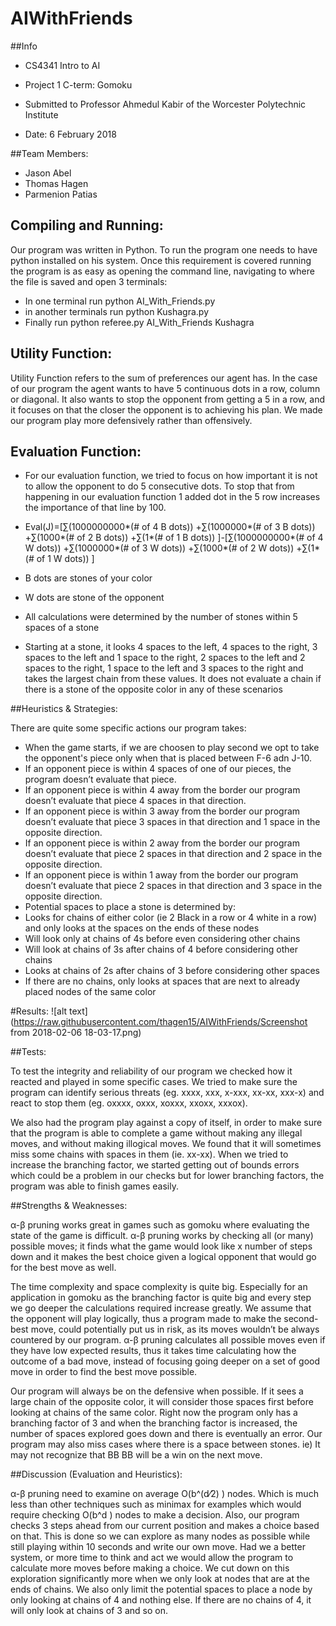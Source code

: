 # AIWithFriends

##Info
- CS4341 Intro to AI
- Project 1 C-term: Gomoku

- Submitted to Professor Ahmedul Kabir
of the
Worcester Polytechnic Institute

- Date: 6 February 2018

##Team Members:
- Jason Abel				
- Thomas Hagen
- Parmenion Patias
 
## Compiling and Running:

Our program was written in Python. To run the program one needs to have python installed on his system. Once this requirement is covered running the program is as easy as opening the command line, navigating to where the file is saved and open 3 terminals:
- In one terminal run python AI_With_Friends.py
- in another terminals run python Kushagra.py
- Finally run python referee.py AI_With_Friends Kushagra

## Utility Function:

Utility Function refers to the sum of preferences our agent has. In the case of our program the agent wants to have 5 continuous dots in a row, column or diagonal. It also wants to stop the opponent from getting a 5 in a row, and it focuses on that the closer the opponent is to achieving his plan. We made our program play more defensively rather than offensively.

## Evaluation Function:

- For our evaluation function, we tried to focus on how important it is not to allow the opponent to do 5 consecutive dots. To stop that from happening in our evaluation function 1 added dot in the 5 row increases the importance of that line by 100.

- Eval(J)=[∑(1000000000*(# of 4 B dots)) +∑(1000000*(# of 3 B dots)) +∑(1000*(# of 2 B dots)) +∑(1*(# of 1 B dots)) ]-[∑(1000000000*(# of 4 W dots)) +∑(1000000*(# of 3 W dots)) +∑(1000*(# of 2 W dots)) +∑(1*(# of 1 W dots)) ]
- B dots are stones of your color
- W dots are stone of the opponent
- All calculations were determined by the number of stones within 5 spaces of a stone
- Starting at a stone, it looks 4 spaces to the left, 4 spaces to the right, 3 spaces to the left and 1 space to the right, 2 spaces to the left and 2 spaces to the right, 1 space to  the left and 3 spaces to the right and takes the largest chain from  these values. It does not evaluate a chain if there is a stone of the opposite color in any of these scenarios

##Heuristics & Strategies:

There are quite some specific actions our program takes:

- When the game starts, if we are choosen to play second we opt to take the opponent's piece only when that is placed between F-6 adn J-10.
- If an opponent piece is within 4 spaces of one of our pieces, the program doesn’t evaluate that piece.
- If an opponent piece is within 4 away from the border our program doesn’t evaluate that piece 4 spaces in that direction.
- If an opponent piece is within 3 away from the border our program doesn’t evaluate that piece 3 spaces in that direction and 1 space in  the opposite direction.
- If an opponent piece is within 2 away from the border our program doesn’t evaluate that piece 2 spaces in that direction and 2 space in  the opposite direction.
- If an opponent piece is within 1 away from the border our program doesn’t evaluate that piece 2 spaces in that direction and 3 space in  the opposite direction.
- Potential spaces to place a stone is determined by:
 - Looks for chains of either color (ie 2 Black in a row or 4 white in a row) and only looks at the spaces on the ends of these nodes
 - Will look only at chains of 4s before even considering other chains
 - Will look at chains of 3s after chains of 4 before considering other chains
 - Looks at chains of 2s after chains of 3 before considering other spaces
 - If there are no chains, only looks at spaces that are next to already placed nodes of the same color

#Results:
![alt text](https://raw.githubusercontent.com/thagen15/AIWithFriends/Screenshot from 2018-02-06 18-03-17.png)

##Tests:

To test the integrity and reliability of our program we checked how it reacted and played in some specific cases. We tried to make sure the program can identify serious threats (eg. xxxx, xxx, x-xxx, xx-xx, xxx-x) and react to stop them (eg. oxxxx, oxxx, xoxxx, xxoxx, xxxox).

We also had the program play against a copy of itself, in order to make sure that the program is able to complete a game without making any illegal moves, and without making illogical moves. We found that it will sometimes miss some chains with spaces in them (ie. xx-xx). When we tried to increase the branching factor, we started getting out of bounds errors which could be a problem in our checks but for lower branching factors, the program was able to finish games easily.

##Strengths & Weaknesses:

α-β pruning works great in games such as gomoku where evaluating the state of the game is difficult. α-β pruning works by checking all (or many) possible moves; it finds what the game would look like x number of steps down and it makes the best choice given a logical opponent that would go for the best move as well.

The time complexity and space complexity is quite big. Especially for an application in gomoku as the branching factor is quite big and every step we go deeper the calculations required increase greatly.
We assume that the opponent will play logically, thus a program made to make the second-best move, could potentially put us in risk, as its moves wouldn’t be always countered by our program.
α-β pruning calculates all possible moves even if they have low expected results, thus it takes time calculating how the outcome of a bad move, instead of focusing going deeper on a set of good move in order to find the best move possible.

Our program will always be on the defensive when possible. If it sees a large chain of the opposite color, it will consider those spaces first before looking at chains of the same color. Right now the program only has a branching factor of 3 and when the branching factor is increased, the number of spaces explored goes down and there is eventually an error. Our program may also miss cases where there is a space between stones. ie) It may not recognize that BB BB will be a win on the next move.

##Discussion (Evaluation and Heuristics):

α-β pruning need to examine on average O(b^(d⁄2) ) nodes. Which is much less than other techniques such as minimax for examples which would require checking O(b^d ) nodes to make a decision. Also, our program checks 3 steps ahead from our current position and makes a choice based on that. This is done so we can explore as many nodes as possible while still playing within 10 seconds and write our own move. Had we a better system, or more time to think and act we would allow the program to calculate more moves before making a choice. We cut down on this exploration significantly more when we only look at nodes that are at the ends of chains. We also only limit the potential spaces to place a node by only looking at chains of 4 and nothing else. If there are no chains of 4, it will only look at chains of 3 and so on.
